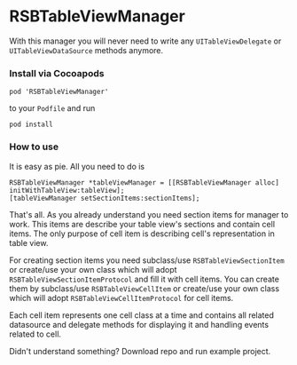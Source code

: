 # RSBTableViewManager #

With this manager you will never need to write any `UITableViewDelegate` or `UITableViewDataSource` methods anymore.

### Install via Cocoapods ###
```
pod 'RSBTableViewManager'
```
to your `Podfile` and run
```
pod install
```

### How to use ###
It is easy as pie. All you need to do is
```
RSBTableViewManager *tableViewManager = [[RSBTableViewManager alloc] initWithTableView:tableView];
[tableViewManager setSectionItems:sectionItems];
```
That's all. 
As you already understand you need section items for manager to work. This items are describe your table view's sections and contain cell items. The only purpose of cell item is describing cell's representation in table view.

For creating section items you need subclass/use `RSBTableViewSectionItem` or create/use your own class which will adopt `RSBTableViewSectionItemProtocol` and fill it with cell items. You can create them by subclass/use `RSBTableViewCellItem` or create/use your own class which will adopt `RSBTableViewCellItemProtocol` for cell items.

Each cell item represents one cell class at a time and contains all related datasource and delegate methods for displaying it and handling events related to cell. 

Didn't understand something? Download repo and run example project.
